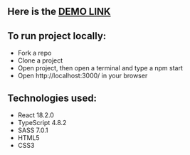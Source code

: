 ## Here is the [DEMO LINK](https://AndriiNychaiuk.github.io/React-list-of-posts/)

## To run project locally:
- Fork a repo
- Clone a project
- Open project, then open a terminal and type a npm start
- Open http://localhost:3000/ in your browser

## Technologies used:
- React 18.2.0
- TypeScript 4.8.2
- SASS 7.0.1
- HTML5
- CSS3